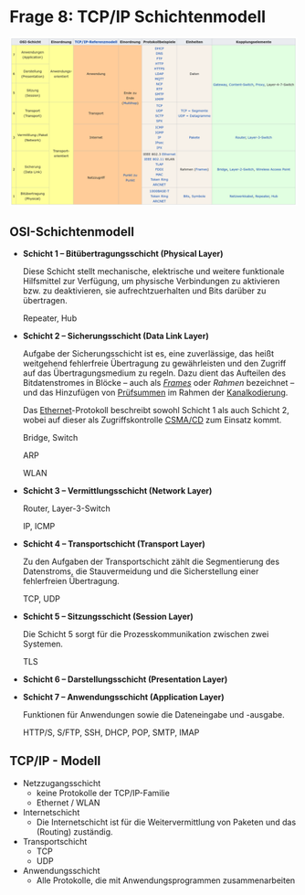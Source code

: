 # Frage 8: TCP/IP Schichtenmodell

![Untitled](Frage%208%20TCP%20IP%20Schichtenmodell%2039b2c539619e48699ef1f78806104f43/Untitled.png)

## OSI-Schichtenmodell

- **Schicht 1 – Bitübertragungsschicht (Physical Layer)**
    
    Diese Schicht stellt mechanische, elektrische und weitere funktionale Hilfsmittel zur Verfügung, um physische Verbindungen zu aktivieren bzw. zu deaktivieren, sie aufrechtzuerhalten und Bits darüber zu übertragen.
    
    Repeater, Hub
    
- **Schicht 2 – Sicherungsschicht (Data Link Layer)**
    
    Aufgabe der Sicherungsschicht ist es, eine zuverlässige, das heißt weitgehend fehlerfreie Übertragung zu gewährleisten und den Zugriff auf das Übertragungsmedium zu regeln. 
    Dazu dient das Aufteilen des Bitdatenstromes in Blöcke – auch als *[Frames](https://de.wikipedia.org/wiki/Datenframe)* oder *Rahmen*
    bezeichnet – und das Hinzufügen von [Prüfsummen](https://de.wikipedia.org/wiki/Pr%C3%BCfsumme) im Rahmen der [Kanalkodierung](https://de.wikipedia.org/wiki/Kanalkodierung).
    
    Das [Ethernet](https://de.wikipedia.org/wiki/Ethernet)-Protokoll beschreibt sowohl Schicht 1 als auch Schicht 2, wobei auf dieser als Zugriffskontrolle [CSMA/CD](https://de.wikipedia.org/wiki/Carrier_Sense_Multiple_Access/Collision_Detection) zum Einsatz kommt.
    
    Bridge, Switch
    
    ARP
    
    WLAN
    
- **Schicht 3 – Vermittlungsschicht (Network Layer)**
    
    Router, Layer-3-Switch
    
    IP, ICMP
    
- **Schicht 4 – Transportschicht (Transport Layer)**
    
    Zu den Aufgaben der Transportschicht zählt die Segmentierung des Datenstroms, die Stauvermeidung und die Sicherstellung einer fehlerfreien Übertragung.
    
    TCP, UDP
    
- **Schicht 5 – Sitzungsschicht (Session Layer)**
    
    Die Schicht 5 sorgt für die Prozesskommunikation zwischen zwei Systemen.
    
    TLS
    
- **Schicht 6 – Darstellungsschicht (Presentation Layer)**
- **Schicht 7 – Anwendungsschicht (Application Layer)**
    
    Funktionen für Anwendungen sowie die Dateneingabe und -ausgabe.
    
    HTTP/S, S/FTP, SSH, DHCP, POP, SMTP, IMAP
    

## TCP/IP - Modell

- Netzzugangsschicht
    - keine Protokolle der TCP/IP-Familie
    - Ethernet / WLAN
- Internetschicht
    - Die Internetschicht ist für die Weitervermittlung von Paketen und das (Routing) zuständig.
- Transportschicht
    - TCP
    - UDP
- Anwendungsschicht
    - Alle Protokolle, die mit Anwendungsprogrammen zusammenarbeiten
